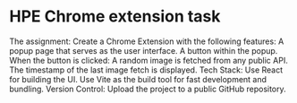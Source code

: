 # HPE Chrome extension task

The assignment:
Create a Chrome Extension with the following features:
    A popup page that serves as the user interface.
    A button within the popup.
    When the button is clicked:
        A random image is fetched from any public API.
        The timestamp of the last image fetch is displayed.
Tech Stack:
    Use React for building the UI.
    Use Vite as the build tool for fast development and bundling.
Version Control:
    Upload the project to a public GitHub repository.
